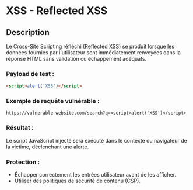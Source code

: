 # XSS - Reflected XSS

## Description
Le Cross-Site Scripting réfléchi (Reflected XSS) se produit lorsque les données fournies par l'utilisateur sont immédiatement renvoyées dans la réponse HTML sans validation ou échappement adéquats.

### Payload de test :
```html
<script>alert('XSS')</script>
```

### Exemple de requête vulnérable :
```
https://vulnerable-website.com/search?q=<script>alert('XSS')</script>
```

### Résultat :
Le script JavaScript injecté sera exécuté dans le contexte du navigateur de la victime, déclenchant une alerte.

### Protection :
- Échapper correctement les entrées utilisateur avant de les afficher.
- Utiliser des politiques de sécurité de contenu (CSP).
